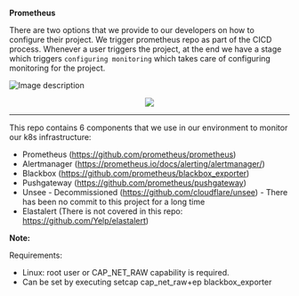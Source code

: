 **Prometheus**

There are two options that we provide to our developers on how to configure their project. We trigger prometheus repo as part of the CICD process. Whenever a user triggers the project, at the end we have a stage which triggers `configuring monitoring` which takes care of configuring monitoring for the project.

![Image description](https://files.gitter.im/tomarv2/7m11/Screen-Shot-2020-04-11-at-10.04.06-AM.png)

<p align="center">
  <img src="https://files.gitter.im/tomarv2/J3HU/Screen-Shot-2020-04-12-at-6.59.21-PM.png">
</p>

***
This repo contains 6 components that we use in our environment to monitor our k8s infrastructure:

- Prometheus (https://github.com/prometheus/prometheus)
- Alertmanager (https://prometheus.io/docs/alerting/alertmanager/)
- Blackbox (https://github.com/prometheus/blackbox_exporter)
- Pushgateway (https://github.com/prometheus/pushgateway)
- Unsee - Decommissioned (https://github.com/cloudflare/unsee) - There has been no commit to this project for a long time
- Elastalert (There is not covered in this repo: https://github.com/Yelp/elastalert)

**Note:** 

Requirements:
- Linux: root user or CAP_NET_RAW capability is required.
- Can be set by executing setcap cap_net_raw+ep blackbox_exporter



